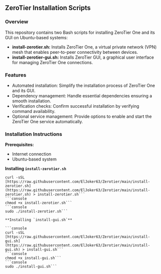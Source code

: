 ## ZeroTier Installation Scripts

### Overview

This repository contains two Bash scripts for installing ZeroTier One and its GUI on Ubuntu-based systems:

* **install-zerotier.sh:** Installs ZeroTier One, a virtual private network (VPN) mesh that enables peer-to-peer connectivity between devices.
* **install-zerotier-gui.sh:** Installs ZeroTier GUI, a graphical user interface for managing ZeroTier One connections.

### Features

- Automated installation: Simplify the installation process of ZeroTier One and its GUI.
- Dependency management: Handle essential dependencies ensuring a smooth installation.
- Verification checks: Confirm successful installation by verifying command availability.
- Optional service management: Provide options to enable and start the ZeroTier One service automatically.

### Installation Instructions

**Prerequisites:**

- Internet connection
- Ubuntu-based system

**Installing `install-zerotier.sh`**

```console
curl -sSL [https://raw.githubusercontent.com/ElJoker63/Zerotier/main/install-zerotier.sh](https://raw.githubusercontent.com/ElJoker63/Zerotier/main/install-zerotier.sh) > install-zerotier.sh```
```console
chmod +x install-zerotier.sh```
```console
sudo ./install-zerotier.sh```

**Installing `install-gui.sh`**

```console
curl -sSL [https://raw.githubusercontent.com/ElJoker63/Zerotier/main/install-gui.sh](https://raw.githubusercontent.com/ElJoker63/Zerotier/main/install-gui.sh) > install-gui.sh```
```console
chmod +x install-gui.sh```
```console
sudo ./install-gui.sh```
